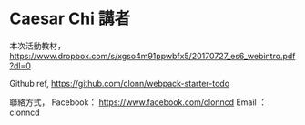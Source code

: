 # Caesar Chi 講者

本次活動教材，
<https://www.dropbox.com/s/xgso4m91ppwbfx5/20170727_es6_webintro.pdf?dl=0>

Github ref,
<https://github.com/clonn/webpack-starter-todo>

聯絡方式，
Facebook： <https://www.facebook.com/clonncd>
Email ：clonncd
